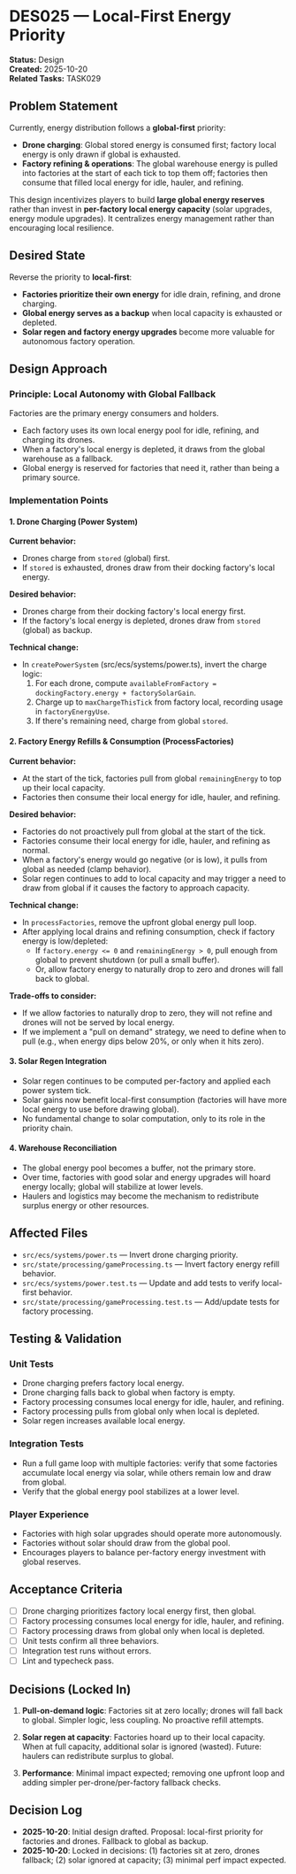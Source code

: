 # DES025 — Local-First Energy Priority

**Status:** Design  
**Created:** 2025-10-20  
**Related Tasks:** TASK029

## Problem Statement

Currently, energy distribution follows a **global-first** priority:

- **Drone charging**: Global stored energy is consumed first; factory local energy is only drawn if global is exhausted.
- **Factory refining & operations**: The global warehouse energy is pulled into factories at the start of each tick to top them off; factories then consume that filled local energy for idle, hauler, and refining.

This design incentivizes players to build **large global energy reserves** rather than invest in **per-factory local energy capacity** (solar upgrades, energy module upgrades). It centralizes energy management rather than encouraging local resilience.

## Desired State

Reverse the priority to **local-first**:

- **Factories prioritize their own energy** for idle drain, refining, and drone charging.
- **Global energy serves as a backup** when local capacity is exhausted or depleted.
- **Solar regen and factory energy upgrades** become more valuable for autonomous factory operation.

## Design Approach

### Principle: Local Autonomy with Global Fallback

Factories are the primary energy consumers and holders.

- Each factory uses its own local energy pool for idle, refining, and charging its drones.
- When a factory's local energy is depleted, it draws from the global warehouse as a fallback.
- Global energy is reserved for factories that need it, rather than being a primary source.

### Implementation Points

#### 1. Drone Charging (Power System)

**Current behavior:**

- Drones charge from `stored` (global) first.
- If `stored` is exhausted, drones draw from their docking factory's local energy.

**Desired behavior:**

- Drones charge from their docking factory's local energy first.
- If the factory's local energy is depleted, drones draw from `stored` (global) as backup.

**Technical change:**

- In `createPowerSystem` (src/ecs/systems/power.ts), invert the charge logic:
  1. For each drone, compute `availableFromFactory = dockingFactory.energy + factorySolarGain`.
  2. Charge up to `maxChargeThisTick` from factory local, recording usage in `factoryEnergyUse`.
  3. If there's remaining need, charge from global `stored`.

#### 2. Factory Energy Refills & Consumption (ProcessFactories)

**Current behavior:**

- At the start of the tick, factories pull from global `remainingEnergy` to top up their local capacity.
- Factories then consume their local energy for idle, hauler, and refining.

**Desired behavior:**

- Factories do not proactively pull from global at the start of the tick.
- Factories consume their local energy for idle, hauler, and refining as normal.
- When a factory's energy would go negative (or is low), it pulls from global as needed (clamp behavior).
- Solar regen continues to add to local capacity and may trigger a need to draw from global if it causes the factory to approach capacity.

**Technical change:**

- In `processFactories`, remove the upfront global energy pull loop.
- After applying local drains and refining consumption, check if factory energy is low/depleted:
  - If `factory.energy <= 0` and `remainingEnergy > 0`, pull enough from global to prevent shutdown (or pull a small buffer).
  - Or, allow factory energy to naturally drop to zero and drones will fall back to global.

**Trade-offs to consider:**

- If we allow factories to naturally drop to zero, they will not refine and drones will not be served by local energy.
- If we implement a "pull on demand" strategy, we need to define when to pull (e.g., when energy dips below 20%, or only when it hits zero).

#### 3. Solar Regen Integration

- Solar regen continues to be computed per-factory and applied each power system tick.
- Solar gains now benefit local-first consumption (factories will have more local energy to use before drawing global).
- No fundamental change to solar computation, only to its role in the priority chain.

#### 4. Warehouse Reconciliation

- The global energy pool becomes a buffer, not the primary store.
- Over time, factories with good solar and energy upgrades will hoard energy locally; global will stabilize at lower levels.
- Haulers and logistics may become the mechanism to redistribute surplus energy or other resources.

## Affected Files

- `src/ecs/systems/power.ts` — Invert drone charging priority.
- `src/state/processing/gameProcessing.ts` — Invert factory energy refill behavior.
- `src/ecs/systems/power.test.ts` — Update and add tests to verify local-first behavior.
- `src/state/processing/gameProcessing.test.ts` — Add/update tests for factory processing.

## Testing & Validation

### Unit Tests

- Drone charging prefers factory local energy.
- Drone charging falls back to global when factory is empty.
- Factory processing consumes local energy for idle, hauler, and refining.
- Factory processing pulls from global only when local is depleted.
- Solar regen increases available local energy.

### Integration Tests

- Run a full game loop with multiple factories: verify that some factories accumulate local energy via solar, while others remain low and draw from global.
- Verify that the global energy pool stabilizes at a lower level.

### Player Experience

- Factories with high solar upgrades should operate more autonomously.
- Factories without solar should draw from the global pool.
- Encourages players to balance per-factory energy investment with global reserves.

## Acceptance Criteria

- [ ] Drone charging prioritizes factory local energy first, then global.
- [ ] Factory processing consumes local energy for idle, hauler, and refining.
- [ ] Factory processing draws from global only when local is depleted.
- [ ] Unit tests confirm all three behaviors.
- [ ] Integration test runs without errors.
- [ ] Lint and typecheck pass.

## Decisions (Locked In)

1. **Pull-on-demand logic**: Factories sit at zero locally; drones will fall back to global. Simpler logic, less coupling. No proactive refill attempts.

2. **Solar regen at capacity**: Factories hoard up to their local capacity. When at full capacity, additional solar is ignored (wasted). Future: haulers can redistribute surplus to global.

3. **Performance**: Minimal impact expected; removing one upfront loop and adding simpler per-drone/per-factory fallback checks.

## Decision Log

- **2025-10-20**: Initial design drafted. Proposal: local-first priority for factories and drones. Fallback to global as backup.
- **2025-10-20**: Locked in decisions: (1) factories sit at zero, drones fallback; (2) solar ignored at capacity; (3) minimal perf impact expected.
